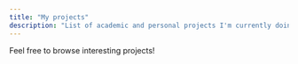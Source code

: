 ```yaml
---
title: "My projects"
description: "List of academic and personal projects I'm currently doing"
---
```


Feel free to browse interesting projects!
